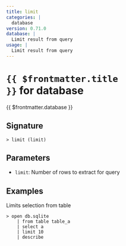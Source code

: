 ```yaml
---
title: limit
categories: |
  database
version: 0.71.0
database: |
  Limit result from query
usage: |
  Limit result from query
---
```


# <code>{{ $frontmatter.title }}</code> for database

<div class='command-title'>{{ $frontmatter.database }}</div>

## Signature

```> limit (limit)```

## Parameters

 -  `limit`: Number of rows to extract for query

## Examples

Limits selection from table
```shell
> open db.sqlite
    | from table table_a
    | select a
    | limit 10
    | describe
```
